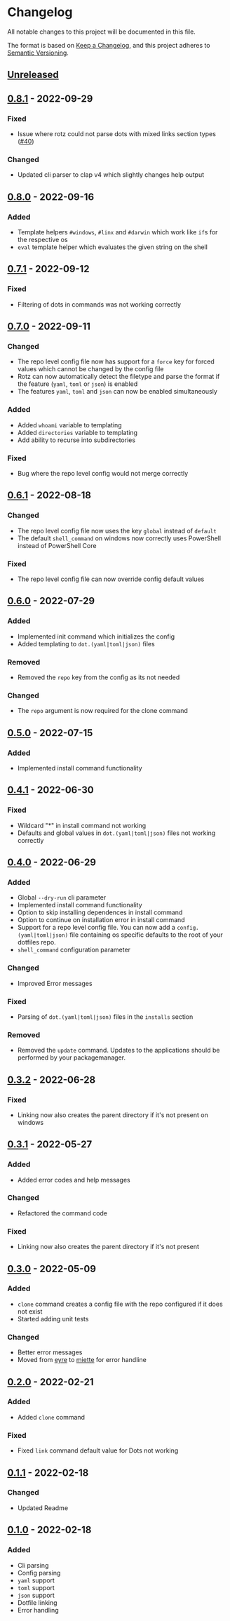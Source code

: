 # Changelog
All notable changes to this project will be documented in this file.

The format is based on [Keep a Changelog](https://keepachangelog.com/en/1.0.0/),
and this project adheres to [Semantic Versioning](https://semver.org/spec/v2.0.0.html).

## [Unreleased]

## [0.8.1] - 2022-09-29

### Fixed

- Issue where rotz could not parse dots with mixed links section types ([#40](https://github.com/volllly/rotz/issues/40))

### Changed

- Updated cli parser to clap v4 which slightly changes help output

## [0.8.0] - 2022-09-16

### Added

- Template helpers `#windows`, `#linx` and `#darwin` which work like `if`s for the respective os
- `eval` template helper which evaluates the given string on the shell

## [0.7.1] - 2022-09-12

### Fixed

- Filtering of dots in commands was not working correctly

## [0.7.0] - 2022-09-11

### Changed

- The repo level config file now has support for a `force` key for forced values which cannot be changed by the config file
- Rotz can now automatically detect the filetype and parse the format if the feature (`yaml`, `toml` or `json`) is enabled
- The features `yaml`, `toml` and `json` can now be enabled simultaneously

### Added

- Added `whoami` variable to templating
- Added `directories` variable to templating
- Add ability to recurse into subdirectories

### Fixed

- Bug where the repo level config would not merge correctly

## [0.6.1] - 2022-08-18

### Changed

- The repo level config file now uses the key `global` instead of `default`
- The default `shell_command` on windows now correctly uses PowerShell instead of PowerShell Core

### Fixed

- The repo level config file can now override config default values

## [0.6.0] - 2022-07-29

### Added

- Implemented init command which initializes the config
- Added templating to `dot.(yaml|toml|json)` files

### Removed

- Removed the `repo` key from the config as its not needed

### Changed

- The `repo` argument is now required for the clone command

## [0.5.0] - 2022-07-15

### Added

- Implemented install command functionality

## [0.4.1] - 2022-06-30

### Fixed

- Wildcard "*" in install command not working 
- Defaults and global values in `dot.(yaml|toml|json)` files not working correctly

## [0.4.0] - 2022-06-29

### Added

- Global `--dry-run` cli parameter
- Implemented install command functionality
- Option to skip installing dependences in install command
- Option to continue on installation error in install command
- Support for a repo level config file. You can now add a `config.(yaml|toml|json)` file containing os specific defaults to the root of your dotfiles repo.
- `shell_command` configuration parameter

### Changed

- Improved Error messages

### Fixed

- Parsing of `dot.(yaml|toml|json)` files in the `installs` section

### Removed

- Removed the `update` command. Updates to the applications should be performed by your packagemanager.

## [0.3.2] - 2022-06-28

### Fixed

- Linking now also creates the parent directory if it's not present on windows

## [0.3.1] - 2022-05-27

### Added

- Added error codes and help messages

### Changed

- Refactored the command code

### Fixed

- Linking now also creates the parent directory if it's not present

 ## [0.3.0] - 2022-05-09

### Added

- `clone` command creates a config file with the repo configured if it does not exist
- Started adding unit tests

### Changed

- Better error messages
- Moved from [eyre](https://crates.io/crates/eyre) to [miette](https://crates.io/crates/miette) for error handline

## [0.2.0] - 2022-02-21

### Added

- Added `clone` command

### Fixed

- Fixed `link` command default value for Dots not working

## [0.1.1] - 2022-02-18

### Changed

- Updated Readme

## [0.1.0] - 2022-02-18

### Added

- Cli parsing
- Config parsing
- `yaml` support
- `toml` support
- `json` support
- Dotfile linking
- Error handling

[Unreleased]: https://github.com/volllly/rotz/compare/v0.8.1...HEAD
[0.8.1]: https://github.com/volllly/rotz/releases/tag/v0.8.1
[0.8.0]: https://github.com/volllly/rotz/releases/tag/v0.8.0
[0.7.1]: https://github.com/volllly/rotz/releases/tag/v0.7.1
[0.7.0]: https://github.com/volllly/rotz/releases/tag/v0.7.0
[0.6.1]: https://github.com/volllly/rotz/releases/tag/v0.6.1
[0.6.0]: https://github.com/volllly/rotz/releases/tag/v0.6.0
[0.5.0]: https://github.com/volllly/rotz/releases/tag/v0.5.0
[0.4.1]: https://github.com/volllly/rotz/releases/tag/v0.4.1
[0.4.0]: https://github.com/volllly/rotz/releases/tag/v0.4.0
[0.3.2]: https://github.com/volllly/rotz/releases/tag/v0.3.2
[0.3.1]: https://github.com/volllly/rotz/releases/tag/v0.3.1
[0.3.0]: https://github.com/volllly/rotz/releases/tag/v0.3.0
[0.2.0]: https://github.com/volllly/rotz/releases/tag/v0.2.0
[0.1.1]: https://github.com/volllly/rotz/releases/tag/v0.1.1
[0.1.0]: https://github.com/volllly/rotz/releases/tag/v0.1.0
